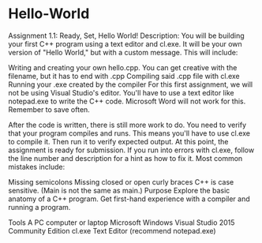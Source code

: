 # Hello-World
Assignment 1.1: Ready, Set, Hello World!
Description:
You will be building your first C++ program using a text editor and cl.exe. It will be your own version of "Hello World," but with a custom message. This will include:

Writing and creating your own hello.cpp. You can get creative with the filename, but it has to end with .cpp
Compiling said .cpp file with cl.exe
Running your .exe created by the compiler
For this first assignment, we will not be using Visual Studio's editor. You'll have to use a text editor like notepad.exe to write the C++ code. Microsoft Word will not work for this. Remember to save often.

After the code is written, there is still more work to do. You need to verify that your program compiles and runs. This means you'll have to use cl.exe to compile it. Then run it to verify expected output. At this point, the assignment is ready for submission. If you run into errors with cl.exe, follow the line number and description for a hint as how to fix it. Most common mistakes include:

Missing semicolons
Missing closed or open curly braces
C++ is case sensitive. (Main is not the same as main.)
Purpose
Explore the basic anatomy of a C++ program. Get first-hand experience with a compiler and running a program.

Tools
A PC computer or laptop
Microsoft Windows
Visual Studio 2015 Community Edition
cl.exe
Text Editor (recommend notepad.exe)
